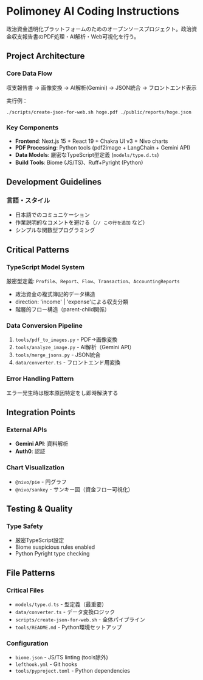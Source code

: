 # Polimoney AI Coding Instructions

政治資金透明化プラットフォームのためのオープンソースプロジェクト。政治資金収支報告書のPDF処理・AI解析・Web可視化を行う。


## Project Architecture

### Core Data Flow

収支報告書 → 画像変換 → AI解析(Gemini) → JSON統合 → フロントエンド表示

実行例：
```bash
./scripts/create-json-for-web.sh hoge.pdf ./public/reports/hoge.json
```

### Key Components

- **Frontend**: Next.js 15 + React 19 + Chakra UI v3 + Nivo charts
- **PDF Processing**: Python tools (pdf2image + LangChain + Gemini API)
- **Data Models**: 厳密なTypeScript型定義 (`models/type.d.ts`)
- **Build Tools**: Biome (JS/TS)、Ruff+Pyright (Python)


## Development Guidelines

### 言語・スタイル

- 日本語でのコミュニケーション
- 作業説明的なコメントを避ける（`// この行を追加` など）
- シンプルな関数型プログラミング


## Critical Patterns

### TypeScript Model System

厳密型定義: `Profile`、`Report`、`Flow`、`Transaction`、`AccountingReports`

- 政治資金の複式簿記的データ構造
- direction: 'income' | 'expense'による収支分類
- 階層的フロー構造（parent-child関係）

### Data Conversion Pipeline

1. `tools/pdf_to_images.py` - PDF→画像変換
2. `tools/analyze_image.py` - AI解析（Gemini API）
3. `tools/merge_jsons.py` - JSON統合
4. `data/converter.ts` - フロントエンド用変換

### Error Handling Pattern

エラー発生時は根本原因特定をし即時解決する


## Integration Points

### External APIs

- **Gemini API**: 資料解析
- **Auth0**: 認証

### Chart Visualization

- `@nivo/pie` - 円グラフ
- `@nivo/sankey` - サンキー図（資金フロー可視化）


## Testing & Quality

### Type Safety

- 厳密TypeScript設定
- Biome suspicious rules enabled
- Python Pyright type checking


## File Patterns

### Critical Files

- `models/type.d.ts` - 型定義（最重要）
- `data/converter.ts` - データ変換ロジック
- `scripts/create-json-for-web.sh` - 全体パイプライン
- `tools/README.md` - Python環境セットアップ

### Configuration

- `biome.json` - JS/TS linting (tools除外)
- `lefthook.yml` - Git hooks
- `tools/pyproject.toml` - Python dependencies
